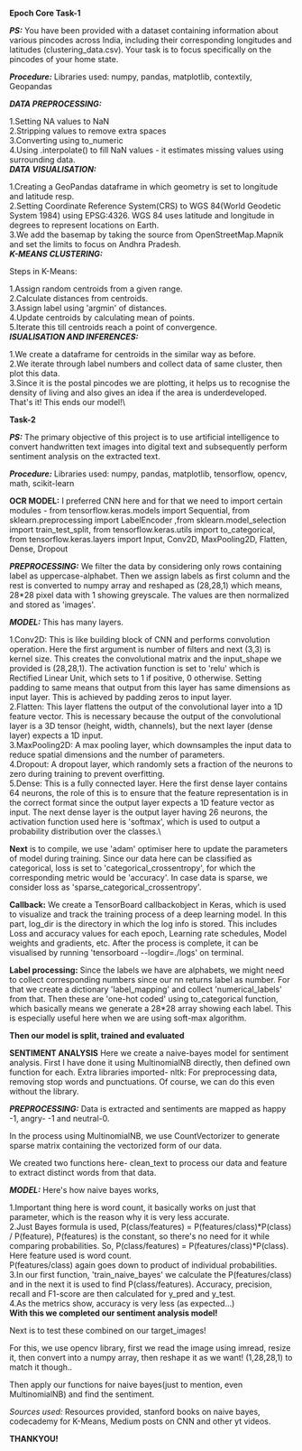 ****Epoch Core Task-1****

***PS:***
You have been provided with a dataset containing information about various pincodes across India, including their corresponding longitudes and latitudes (clustering_data.csv). Your task is to focus specifically on the pincodes of your home state.

***Procedure:*** Libraries used: numpy, pandas, matplotlib, contextily, Geopandas

***DATA PREPROCESSING:***

1.Setting NA values to NaN\
2.Stripping values to remove extra spaces\
3.Converting using to_numeric\
4.Using .interpolate() to fill NaN values - it estimates missing values using surrounding data.\
***DATA VISUALISATION:***

1.Creating a GeoPandas dataframe in which geometry is set to longitude and latitude resp.\
2.Setting Coordinate Reference System(CRS) to WGS 84(World Geodetic System 1984) using EPSG:4326. WGS 84 uses latitude and longitude in degrees to represent locations on Earth.\
3.We add the basemap by taking the source from OpenStreetMap.Mapnik and set the limits to focus on Andhra Pradesh.\
***K-MEANS CLUSTERING:***

Steps in K-Means:

1.Assign random centroids from a given range.\
2.Calculate distances from centroids.\
3.Assign label using 'argmin' of distances.\
4.Update centroids by calculating mean of points.\
5.Iterate this till centroids reach a point of convergence.\
***ISUALISATION AND INFERENCES:***

1.We create a dataframe for centroids in the similar way as before.\
2.We iterate through label numbers and collect data of same cluster, then plot this data.\
3.Since it is the postal pincodes we are plotting, it helps us to recognise the density of living and also gives an idea if the area is underdeveloped.\
That's it! This ends our model!\

****Task-2****

***PS:*** The primary objective of this project is to use artificial intelligence to convert handwritten text images into digital text and subsequently perform sentiment analysis on the extracted text.

***Procedure:*** Libraries used: numpy, pandas, matplotlib, tensorflow, opencv, math, scikit-learn

****OCR MODEL:**** I preferred CNN here and for that we need to import certain modules - from tensorflow.keras.models import Sequential, from sklearn.preprocessing import LabelEncoder ,from sklearn.model_selection import train_test_split, from tensorflow.keras.utils import to_categorical, from tensorflow.keras.layers import Input, Conv2D, MaxPooling2D, Flatten, Dense, Dropout

***PREPROCESSING:*** We filter the data by considering only rows containing label as uppercase-alphabet. Then we assign labels as first column and the rest is converted to numpy array and reshaped as (28,28,1) which means, 28*28 pixel data with 1 showing greyscale. The values are then normalized and stored as 'images'.

***MODEL:*** This has many layers.

1.Conv2D: This is like building block of CNN and performs convolution operation. Here the first argument is number of filters and next (3,3) is kernel size. This creates the convolutional matrix and the input_shape we provided is (28,28,1). The activation function is set to 'relu' which is Rectified Linear Unit, which sets to 1 if positive, 0 otherwise. Setting padding to same means that output from this layer has same dimensions as input layer. This is achieved by padding zeros to input layer.\
2.Flatten: This layer flattens the output of the convolutional layer into a 1D feature vector. This is necessary because the output of the convolutional layer is a 3D tensor (height, width, channels), but the next layer (dense layer) expects a 1D input.\
3.MaxPooling2D: A max pooling layer, which downsamples the input data to reduce spatial dimensions and the number of parameters.\
4.Dropout: A dropout layer, which randomly sets a fraction of the neurons to zero during training to prevent overfitting.\
5.Dense: This is a fully connected layer. Here the first dense layer contains 64 neurons, the role of this is to ensure that the feature representation is in the correct format since the output layer expects a 1D feature vector as input. The next dense layer is the output layer having 26 neurons, the activation function used here is 'softmax', which is used to output a probability distribution over the classes.\

**Next** is to compile, we use 'adam' optimiser here to update the parameters of model during training. Since our data here can be classified as categorical, loss is set to 'categorical_crossentropy', for which the corresponding metric would be 'accuracy'. In case data is sparse, we consider loss as 'sparse_categorical_crossentropy'.

**Callback:** We create a TensorBoard callbackobject in Keras, which is used to visualize and track the training process of a deep learning model. In this part, log_dir is the directory in which the log info is stored. This includes Loss and accuracy values for each epoch, Learning rate schedules, Model weights and gradients, etc. After the process is complete, it can be visualised by running 'tensorboard --logdir=./logs' on terminal.

**Label processing:** Since the labels we have are alphabets, we might need to collect corresponding numbers since our nn returns label as number. For that we create a dictionary 'label_mapping' and collect 'numerical_labels' from that. Then these are 'one-hot coded' using to_categorical function, which basically means we generate a 28*28 array showing each label. This is especially useful here when we are using soft-max algorithm.

**Then our model is split, trained and evaluated**

****SENTIMENT ANALYSIS****
Here we create a naive-bayes model for sentiment analysis. First I have done it using MultinomialNB directly, then defined own function for each. Extra libraries imported- nltk: For preprocessing data, removing stop words and punctuations. Of course, we can do this even without the library.

***PREPROCESSING:*** Data is extracted and sentiments are mapped as happy -1, angry- -1 and neutral-0.

In the process using MultinomialNB, we use CountVectorizer to generate sparse matrix containing the vectorized form of our data.

We created two functions here- clean_text to process our data and feature to extract distinct words from that data.

***MODEL:*** Here's how naive bayes works,

1.Important thing here is word count, it basically works on just that parameter, which is the reason why it is very less accurate.\
2.Just Bayes formula is used, P(class/features) = P(features/class)*P(class) / P(feature), P(features) is the constant, so there's no need for it while comparing probabilities. So, P(class/features) = P(features/class)*P(class). Here feature used is word count.\
P(features/class) again goes down to product of individual probabilities.\
3.In our first function, 'train_naive_bayes' we calculate the P(features/class) and in the next it is used to find P(class/features). Accuracy, precision, recall and F1-score are then calculated for y_pred and y_test.\
4.As the metrics show, accuracy is very less (as expected...)\
**With this we completed our sentiment analysis model!**

Next is to test these combined on our target_images!

For this, we use opencv library, first we read the image using imread, resize it, then convert into a numpy array, then reshape it as we want! (1,28,28,1) to match it though..

Then apply our functions for naive bayes(just to mention, even MultinomialNB) and find the sentiment.

*Sources used:* Resources provided, stanford books on naive bayes, codecademy for K-Means, Medium posts on CNN and other yt videos.

**THANKYOU!**
